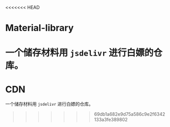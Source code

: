 <<<<<<< HEAD
# Material-library

一个储存材料用 `jsdelivr` 进行白嫖的仓库。
=======
# CDN

一个储存材料用 `jsdelivr` 进行白嫖的仓库。
>>>>>>> 69db1a682e9d75a586c9e2f6342133a3fe389802
